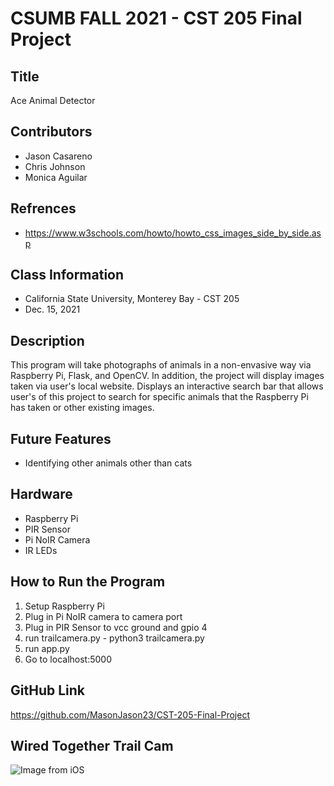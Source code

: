 # CSUMB FALL 2021 - CST 205 Final Project

## Title
Ace Animal Detector

## Contributors
- Jason Casareno
- Chris Johnson
- Monica Aguilar

## Refrences
- https://www.w3schools.com/howto/howto_css_images_side_by_side.asp

## Class Information
- California State University, Monterey Bay - CST 205
- Dec. 15, 2021

## Description
This program will take photographs of animals in a non-envasive way via Raspberry Pi, Flask, and OpenCV. In addition, the project will display images taken via user's local website. Displays an interactive search bar that allows user's of this project to search for specific animals that the Raspberry Pi has taken or other existing images.

## Future Features
- Identifying other animals other than cats

## Hardware
- Raspberry Pi
- PIR Sensor
- Pi NoIR Camera
- IR LEDs

## How to Run the Program
1. Setup Raspberry Pi
2. Plug in Pi NoIR camera to camera port
3. Plug in PIR Sensor to vcc ground and gpio 4
4. run trailcamera.py - python3 trailcamera.py
5. run app.py
6. Go to localhost:5000

## GitHub Link
https://github.com/MasonJason23/CST-205-Final-Project
## Wired Together Trail Cam
![Image from iOS](https://user-images.githubusercontent.com/28279809/146267384-18ee6600-933e-46d9-96ea-27b9c661c4e1.jpg)
